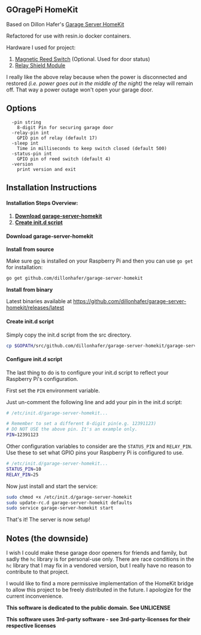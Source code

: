 GOragePi HomeKit
------
Based on Dillon Hafer's [Garage Server HomeKit](https://github.com/dillonhafer/garage-server-homekit)

Refactored for use with resin.io docker containers.

Hardware I used for project:


1. [Magnetic Reed Switch](http://amzn.to/1XuUrV9) (Optional. Used for door status)
2. [Relay Shield Module](http://amzn.to/1NRZf1R)

I really like the above relay because when the power is disconnected and restored *(i.e. power goes out in the middle of the night)* the relay will remain off. That way a power outage won't open your garage door.

## Options

```
  -pin string
    8-digit Pin for securing garage door
  -relay-pin int
    GPIO pin of relay (default 17)
  -sleep int
    Time in milliseconds to keep switch closed (default 500)
  -status-pin int
    GPIO pin of reed switch (default 4)
  -version
    print version and exit
```

## Installation Instructions

#### Installation Steps Overview:

1. **[Download garage-server-homekit](#user-content-download-garage-server-homekit)**
2. **[Create init.d script](#user-content-create-initd-script)**

#### Download garage-server-homekit

**Install from source**

Make sure [go](https://golang.org/) is installed on your Raspberry Pi and then you can use `go get` for installation:

```bash
go get github.com/dillonhafer/garage-server-homekit
```

**Install from binary**

Latest binaries available at https://github.com/dillonhafer/garage-server-homekit/releases/latest

#### Create init.d script

Simply copy the init.d script from the src directory.

```bash
cp $GOPATH/src/github.com/dillonhafer/garage-server-homekit/garage-server-homekit.init /etc/init.d/garage-server-homekit
```

#### Configure init.d script

The last thing to do is to configure your init.d script to reflect your Raspberry Pi's configuration.

First set the `PIN` environment variable.

Just un-comment the following line and add your pin in the init.d script:

```bash
# /etc/init.d/garage-server-homekit...

# Remember to set a different 8-digit pin(e.g. 12391123)
# DO NOT USE the above pin. It's an example only.
PIN=12391123
```

Other configuration variables to consider are the `STATUS_PIN` and `RELAY_PIN`. Use these
to set what GPIO pins your Raspberry Pi is configured to use.

```bash
# /etc/init.d/garage-server-homekit...
STATUS_PIN=10
RELAY_PIN=25
```

Now just install and start the service:

```bash
sudo chmod +x /etc/init.d/garage-server-homekit
sudo update-rc.d garage-server-homekit defaults
sudo service garage-server-homekit start
```

That's it! The server is now setup!

## Notes (the downside)

I wish I could make these garage door openers for friends and family, but sadly
the  `hc` library is for personal-use only. There are race conditions in the
`hc` library that I may fix in a vendored version, but I really have no reason
to contribute to that project.

I would like to find a more permissive implementation of the HomeKit bridge to
allow this project to be freely distributed in the future. I apologize for the
current inconvenience.

**This software is dedicated to the public domain. See UNLICENSE**

**This software uses 3rd-party software - see 3rd-party-licenses for their respective licenses**